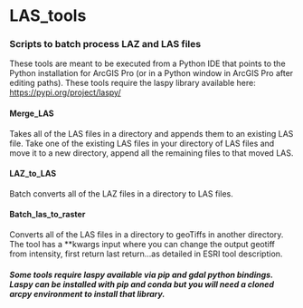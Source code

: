 # LAS_tools

### Scripts to batch process LAZ and LAS files
These tools are meant to be executed from a Python IDE that points to the Python installation for ArcGIS Pro (or in a Python window in ArcGIS Pro after editing paths).
These tools require the laspy library available here:  https://pypi.org/project/laspy/

#### Merge_LAS 
Takes all of the LAS files in a directory and appends them to an existing LAS file.  Take one of the existing LAS files in your directory of LAS files and move it to a new directory, append all the remaining files to that moved LAS.

#### LAZ_to_LAS
Batch converts all of the LAZ files in a directory to LAS files.

####  Batch_las_to_raster
Converts all of the LAS files in a directory to geoTiffs in another directory.  The tool has a **kwargs input where you can change the output geotiff from intensity, first return last return...as detailed in ESRI tool description.

##### Some tools require laspy available via pip and gdal python bindings. Laspy can be installed with pip and conda but you will need a cloned arcpy environment to install that library.  
